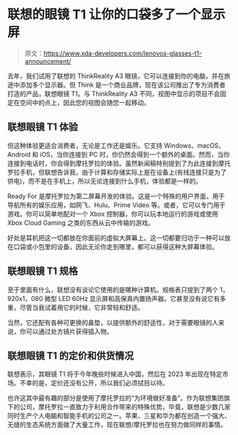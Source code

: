 # 联想的眼镜 T1 让你的口袋多了一个显示屏

> 原文：<https://www.xda-developers.com/lenovos-glasses-t1-announcement/>

去年，我们试用了联想的 ThinkReality A3 眼镜，它可以连接到你的电脑，并在旅途中添加多个显示器。但 Think 是一个商业品牌，现在该公司推出了专为消费者打造的产品，联想眼镜 T1。与 ThinkReality A3 不同，视图中显示的项目不会固定在空间中的点上，因此您的视图会随您一起移动。

## 联想眼镜 T1 体验

但这种体验更适合消费者，无论是工作还是娱乐。它支持 Windows、macOS、Android 和 iOS，当你连接到 PC 时，你仍然会得到一个额外的桌面。然而，当你连接到电话时，你会得到摩托罗拉的体验。虽然新闻稿特别提到了为此连接到摩托罗拉手机，但联想告诉我，由于计算和存储实际上是在设备上(有线连接只是为了供电)，而不是在手机上，所以无论连接到什么手机，体验都是一样的。

Ready For 是摩托罗拉为第二屏幕开发的体验。这是一个特殊的用户界面，用于导航所有的娱乐应用，如网飞、Hulu、Prime Video 等。或者，它可以专门用于游戏。你可以简单地配对一个 Xbox 控制器，你可以玩本地运行的游戏或使用 Xbox Cloud Gaming 之类的东西从云中传输的游戏。

好处是耳机把这一切都放在你面前的虚拟大屏幕上。这一切都要归功于一种可以放在口袋或小包里的设备，因此无论你走到哪里，都可以获得这种大屏幕体验。

## 联想眼镜 T1 规格

至于里面有什么，联想没有谈论它使用的是哪种计算机。规格表只提到了两个 1，920x1，080 微型 LED 60Hz 显示屏和高保真内置扬声器。它甚至没有说它有多重，尽管当我试着用它的时候，它非常轻和舒适。

当然，它还配有各种可更换的鼻垫，以提供额外的舒适性，对于需要眼镜的人来说，你可以通过处方镜片获得插入物。

## 联想眼镜 T1 的定价和供货情况

联想表示，其眼镜 T1 将于今年晚些时候进入中国，然后在 2023 年出现在特定市场。不幸的是，定价还没有公开，所以我们必须拭目以待。

也许这其中最有趣的部分是使用了摩托罗拉的“为环境做好准备”。作为联想集团旗下的公司，摩托罗拉一直致力于利用合作带来的特殊优势。毕竟，联想是少数几家同时生产个人电脑和智能手机的公司之一。苹果、三星和华为都在创造一个强大、无缝的生态系统方面做了大量工作，现在联想/摩托罗拉也在努力做同样的事情。